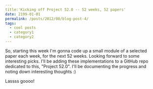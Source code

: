 ```yaml
---
title:'Kicking off Project 52.0 -- 52 weeks, 52 papers'
date: 2199-01-01
permalink: /posts/2012/08/blog-post-4/
tags:
  - cool posts
  - category1
  - category2
---
```


So, starting this week I'm gonna code up a small module of a selected paper each week, for the next 52 weeks. Looking forward to some interesting picks. I'll be adding these implementations to a GitHub repo dedicated to this, "Project 52.0". I'll be documenting the progress and noting down interesting thoughts :)

Lassss goooo!
